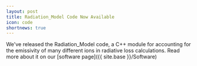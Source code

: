 ```yaml
---
layout: post
title: Radiation_Model Code Now Available
icon: code
shortnews: true
---
```

We've released the Radiation_Model code, a C++ module for accounting for the emissivity of many different ions in radiative loss calculations. Read more about it on our [software page]({{ site.base }}/Software)
